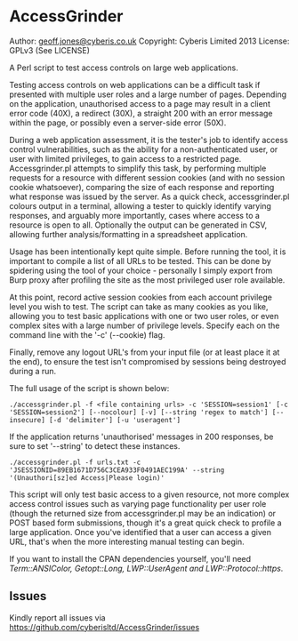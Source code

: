 AccessGrinder
=============

Author: geoff.jones@cyberis.co.uk
Copyright: Cyberis Limited 2013
License: GPLv3 (See LICENSE)

A Perl script to test access controls on large web applications.

Testing access controls on web applications can be a difficult task if presented with multiple user roles and a large number of pages. Depending on the application, unauthorised access to a page may result in a client error code (40X), a redirect (30X), a straight 200 with an error message within the page, or possibly even a server-side error (50X).

During a web application assessment, it is the tester's job to identify access control vulnerabilities, such as the ability for a non-authenticated user, or user with limited privileges, to gain access to a restricted page. Accessgrinder.pl attempts to simplify this task, by performing multiple requests for a resource with different session cookies (and with no session cookie whatsoever), comparing the size of each response and reporting what response was issued by the server. As a quick check, accessgrinder.pl colours output in a terminal, allowing a tester to quickly identify varying responses, and arguably more importantly, cases where access to a resource is open to all. Optionally the output can be generated in CSV, allowing further analysis/formatting in a spreadsheet application.

Usage has been intentionally kept quite simple. Before running the tool, it is important to compile a list of all URLs to be tested. This can be done by spidering using the tool of your choice - personally I simply export from Burp proxy after profiling the site as the most privileged user role available.

At this point, record active session cookies from each account privilege level you wish to test. The script can take as many cookies as you like, allowing you to test basic applications with one or two user roles, or even complex sites with a large number of privilege levels. Specify each on the command line with the '-c' (--cookie) flag.

Finally, remove any logout URL's from your input file (or at least place it at the end), to ensure the test isn't compromised by sessions being destroyed during a run.

The full usage of the script is shown below:

```
./accessgrinder.pl -f <file containing urls> -c 'SESSION=session1' [-c 'SESSION=session2'] [--nocolour] [-v] [--string 'regex to match'] [--insecure] [-d 'delimiter'] [-u 'useragent']
```

If the application returns 'unauthorised' messages in 200 responses, be sure to set '--string' to detect these instances.

```
./accessgrinder.pl -f urls.txt -c 'JSESSIONID=89EB1671D756C3CEA933F0491AEC199A' --string '(Unauthori[sz]ed Access|Please login)'
```

This script will only test basic access to a given resource, not more complex access control issues such as varying page functionality per user role (though the returned size from accessgrinder.pl may be an indication) or POST based form submissions, though it's a great quick check to profile a large application. Once you've identified that a user can access a given URL, that's when the more interesting manual testing can begin.

If you want to install the CPAN dependencies yourself, you'll need *Term::ANSIColor, Getopt::Long, LWP::UserAgent and LWP::Protocol::https*.

Issues
------
Kindly report all issues via https://github.com/cyberisltd/AccessGrinder/issues
